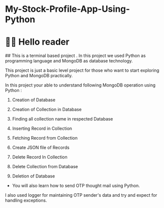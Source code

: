 # My-Stock-Profile-App-Using-Python
<h1>👋🏻 Hello reader  </h1>
## This is a terminal based project
. In this project we used Python as programming language and MongoDB as database technology.

This project is just a basic level project for those who want to start exploring Python and MongoDB practically.

In this project your able to understand following MongoDB operation using Python :

1) Creation of Database

2) Creation of Collection in Database

3) Finding all collection name in respected Database

4) Inserting Record in Collection

5) Fetching Record from Collection

6) Create JSON file of Records

7) Delete Record In Collection

8) Delete Collection from Database

9) Deletion of Database

- You will also learn how to send OTP thought mail using Python.

I also used logger for maintaining OTP sender's data and try and expect for handling exceptions.
